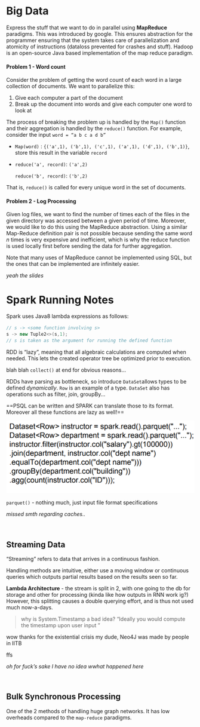 # Big Data

Express the stuff that we want to do in parallel using **MapReduce** paradigms. This was introduced by google. This ensures abstraction for the programmer ensuring that the system takes care of parallelization and atomicity of instructions (dataloss prevented for crashes and stuff). Hadoop is an open-source Java based implementation of the map reduce paradigm.



#### Problem 1 - Word count

Consider the problem of getting the word count of each word in a large collection of documents. We want to parallelize this:

1. Give each computer a part of the document
2. Break up the document into words and give each computer one word to look at

The process of breaking the problem up is handled by the `Map()` function and their aggregation is handled by the `reduce()` function. For example, consider the input `word = “a b c a d b”`

- `Map(word)` : `{('a',1), ('b',1), ('c',1), ('a',1), ('d',1), ('b',1)}`, store this result in the variable `record`

- `reduce('a', record)`: `('a',2)`

  `reduce('b', record)`: `('b',2)`

That is, `reduce()` is called for every unique word in the set of documents.



#### Problem 2 - Log Processing

Given log files, we want to find the number of times each of the files in the given directory was accessed between a given period of time. Moreover, we would like to do this using the MapReduce abstraction. Using a similar Map-Reduce definition pair is not possible because sending the same word $n$ times is very expensive and inefficient, which is why the reduce function is used locally first before sending the data for further aggregation.



Note that many uses of MapReduce cannot be implemented using SQL, but the ones that can be implemented are infinitely easier. 



*yeah the slides*



# Spark Running Notes

Spark uses Java8 lambda expressions as follows:

```java
// s -> <some function involving s>
s -> new Tuple2<>(s,1);
// s is taken as the argument for running the defined function
```



RDD is “lazy”, meaning that all algebraic calculations are computed when needed. This lets the created operator tree be optimized prior to execution.

blah blah `collect()` at end for obvious reasons...

RDDs have parsing as bottleneck, so introduce `DataSet`allows types to be defined *dynamically*. `Row` is an example of a type. `DataSet` also has operations such as filter, join, groupBy...

==PSQL can be written and SPARK can translate those to its format. Moreover all these functions are lazy as well!==

![image-20220217120518473](../../../assets/images/typora/image-20220217120518473.png)

`parquet()` - nothing much, just input file format specifications

*missed smth regarding caches..*



&nbsp;

## Streaming Data

“Streaming” refers to data that arrives in a continuous fashion.

Handling methods are intuitive, either use a moving window or continuous queries which outputs partial results based on the results seen so far.

**Lambda Architecture** - the stream is split in 2, with one going to the db for storage and other for processing (kinda like how outputs in RNN work ig?) However, this splitting causes a double querying effort, and is thus not used much now-a-days.



> why is System.Timestamp a bad idea? “Ideally you would compute the timestamp upon user input ”



wow thanks for the existential crisis my dude, Neo4J was made by people in IITB

ffs



*oh for fuck’s sake I have no idea wwhat happened here*

&nbsp;

## Bulk Synchronous Processing

One of the 2 methods of handling huge graph networks. It has low overheads compared to the `map-reduce` paradigms.




































